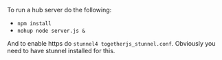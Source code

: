 To run a hub server do the following:
- `npm install`
- `nohup node server.js &`

And to enable https do `stunnel4 togetherjs_stunnel.conf`. Obviously you need to have stunnel installed for this.